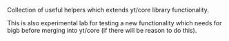 Collection of useful helpers which extends yt/core library functionality.

This is also experimental lab for testing a new functionality which needs for bigb before merging into yt/core
(if there will be reason to do this).
